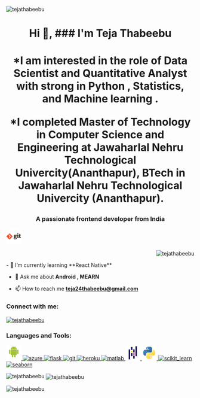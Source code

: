 <p align="left"> <img src="https://thumbs.dreamstime.com/z/big-data-center-analyzes-data-science-background-presentation-big-data-center-analyzes-data-science-background-159196598.jpg"alt="tejathabeebu" /> </p>
<h1 align="center">Hi 👋, ### I'm Teja Thabeebu</h1>
<h1 align="center">
  
*I am interested in the role of Data Scientist and Quantitative Analyst with strong in Python , Statistics, and Machine learning . 
  
  
*I completed Master of Technology in Computer Science and Engineering at Jawaharlal Nehru Technological Univercity(Ananthapur), BTech in Jawaharlal Nehru    Technological Univercity (Ananthapur).</h1>


<h3 align="center">A passionate frontend developer from India</h3>
<img src="https://github.com/devicons/devicon/blob/master/icons/git/git-original-wordmark.svg" title="Git" **alt="Git" width="40" height="40"/>&nbsp;
<p align="right"> <img src="https://cdn.dribbble.com/users/17707/screenshots/2413754/rrr.gif" alt="tejathabeebu" /> </p>
- 🌱 I’m currently learning **React Native**

- 💬 Ask me about **Android , MEARN**

- 📫 How to reach me **teja24thabeebu@gmail.com**

<h3 align="left">Connect with me:</h3>
<p align="left">
<a href="https://linkedin.com/in/tejathabeebu" target="blank"><img align="center" src="https://raw.githubusercontent.com/rahuldkjain/github-profile-readme-generator/master/src/images/icons/Social/linked-in-alt.svg" alt="tejathabeebu" height="30" width="40" /></a>
</p>
<h3 align="left">Languages and Tools:</h3>
<p align="left"> <a href="https://developer.android.com" target="_blank" rel="noreferrer"> <img src="https://raw.githubusercontent.com/devicons/devicon/master/icons/android/android-original-wordmark.svg" alt="android" width="40" height="40"/> </a> <a href="https://azure.microsoft.com/en-in/" target="_blank" rel="noreferrer"> <img src="https://www.vectorlogo.zone/logos/microsoft_azure/microsoft_azure-icon.svg" alt="azure" width="40" height="40"/> </a> <a href="https://flask.palletsprojects.com/" target="_blank" rel="noreferrer"> <img src="https://www.vectorlogo.zone/logos/pocoo_flask/pocoo_flask-icon.svg" alt="flask" width="40" height="40"/> </a> <a href="https://git-scm.com/" target="_blank" rel="noreferrer"> <img src="https://www.vectorlogo.zone/logos/git-scm/git-scm-icon.svg" alt="git" width="40" height="40"/> </a> <a href="https://heroku.com" target="_blank" rel="noreferrer"> <img src="https://www.vectorlogo.zone/logos/heroku/heroku-icon.svg" alt="heroku" width="40" height="40"/> </a> <a href="https://www.mathworks.com/" target="_blank" rel="noreferrer"> <img src="https://upload.wikimedia.org/wikipedia/commons/2/21/Matlab_Logo.png" alt="matlab" width="40" height="40"/> </a> <a href="https://pandas.pydata.org/" target="_blank" rel="noreferrer"> <img src="https://raw.githubusercontent.com/devicons/devicon/2ae2a900d2f041da66e950e4d48052658d850630/icons/pandas/pandas-original.svg" alt="pandas" width="40" height="40"/> </a> <a href="https://www.python.org" target="_blank" rel="noreferrer"> <img src="https://raw.githubusercontent.com/devicons/devicon/master/icons/python/python-original.svg" alt="python" width="40" height="40"/> </a> <a href="https://scikit-learn.org/" target="_blank" rel="noreferrer"> <img src="https://upload.wikimedia.org/wikipedia/commons/0/05/Scikit_learn_logo_small.svg" alt="scikit_learn" width="40" height="40"/> </a> <a href="https://seaborn.pydata.org/" target="_blank" rel="noreferrer"> <img src="https://seaborn.pydata.org/_images/logo-mark-lightbg.svg" alt="seaborn" width="40" height="40"/> </a> </p>

<p><img align="left" src="https://github-readme-stats.vercel.app/api/top-langs?username=tejathabeebu&show_icons=true&locale=en&layout=compact" alt="tejathabeebu" /></p>

<p>&nbsp;<img align="center" src="https://github-readme-stats.vercel.app/api?username=tejathabeebu&show_icons=true&locale=en" alt="tejathabeebu" /></p>

<p><img align="center" src="https://github-readme-streak-stats.herokuapp.com/?user=tejathabeebu&" alt="tejathabeebu" /></p>

